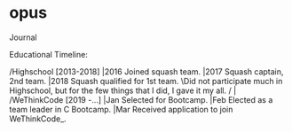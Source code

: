 # opus
Journal

Educational Timeline:

/Highschool [2013-2018]
|2016 Joined squash team.
|2017 Squash captain, 2nd team.
|2018 Squash qualified for 1st team.
\Did not participate much in Highschool, but for the few things that I did, I gave it my all.
/
|
/WeThinkCode [2019 -...]
|Jan Selected for Bootcamp.
|Feb Elected as a team leader in C Bootcamp.
|Mar Received application to join WeThinkCode_.
